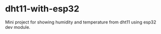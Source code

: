 # dht11-with-esp32
Mini project for showing humidity and temperature from dht11 using esp32 dev module.
